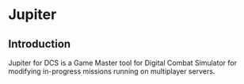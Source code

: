 # Jupiter

## Introduction

Jupiter for DCS is a Game Master tool for Digital Combat Simulator for
modifying in-progress missions running on multiplayer servers.